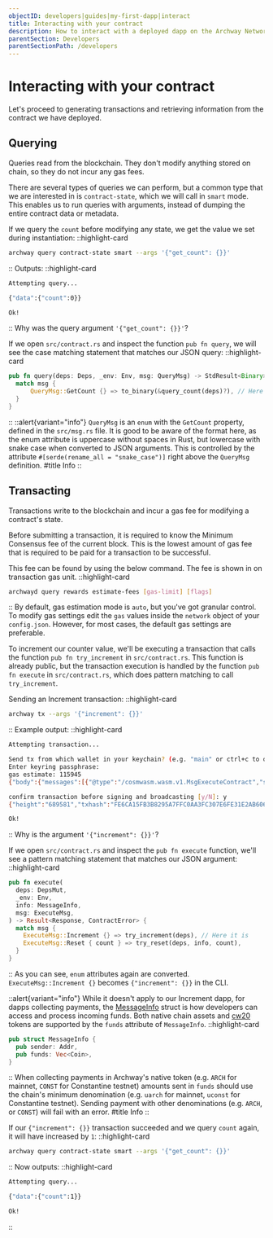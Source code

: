 ```yaml
---
objectID: developers|guides|my-first-dapp|interact
title: Interacting with your contract
description: How to interact with a deployed dapp on the Archway Network
parentSection: Developers
parentSectionPath: /developers
---
```


# Interacting with your contract

Let's proceed to generating transactions and retrieving information from the contract we have deployed.

## Querying

Queries read from the blockchain. They don't modify anything stored on chain, so they do not incur any gas fees.

There are several types of queries we can perform, but a common type that we are interested in is `contract-state`, which we will call in `smart` mode. This enables us to run queries with arguments, instead of dumping the entire contract data or metadata.

If we query the `count` before modifying any state, we get the value we set during instantiation:
::highlight-card

```bash
archway query contract-state smart --args '{"get_count": {}}'
```

::
Outputs:
::highlight-card

```bash
Attempting query...

{"data":{"count":0}}

Ok!
```

::
Why was the query argument `'{"get_count": {}}'`?

If we open `src/contract.rs` and inspect the function `pub fn query`, we will see the case matching statement that matches our JSON query:
::highlight-card

```rust
pub fn query(deps: Deps, _env: Env, msg: QueryMsg) -> StdResult<Binary> {
  match msg {
      QueryMsg::GetCount {} => to_binary(&query_count(deps)?), // Here it is
  }
}
```

::
::alert{variant="info"}
`QueryMsg` is an `enum` with the `GetCount` property, defined in the `src/msg.rs` file. It is good to be aware of the format here, as the enum attribute is uppercase without spaces in Rust, but lowercase with snake case when converted to JSON arguments. This is controlled by the attribute `#[serde(rename_all = "snake_case")]` right above the `QueryMsg` definition.
#title
Info
::

## Transacting

Transactions write to the blockchain and incur a gas fee for modifying a contract's state.

Before submitting a transaction, it is required to know the Minimum Consensus fee of the current block. This is the lowest amount of gas fee that is required to be paid for a transaction to be successful.

This fee can be found by using the below command. The fee is shown in on transaction gas unit.
::highlight-card

```bash
archwayd query rewards estimate-fees [gas-limit] [flags]
```

::
By default, gas estimation mode is `auto`, but you've got granular control. To modify gas settings edit the `gas` values inside the `network` object of your `config.json`. However, for most cases, the default gas settings are preferable.

To increment our counter value, we'll be executing a transaction that calls the function `pub fn try_increment` in `src/contract.rs`. This function is already public, but the transaction execution is handled by the function `pub fn execute` in `src/contract.rs`, which does pattern matching to call `try_increment`.

Sending an Increment transaction:
::highlight-card

```bash
archway tx --args '{"increment": {}}'
```

::
Example output:
::highlight-card

```bash
Attempting transaction...

Send tx from which wallet in your keychain? (e.g. "main" or ctrl+c to quit): my-wallet
Enter keyring passphrase:
gas estimate: 115945
{"body":{"messages":[{"@type":"/cosmwasm.wasm.v1.MsgExecuteContract","sender":"archway1j6aldkw59usszphp2jc9jlczxjzc76jdzspf8a","contract":"archway1mkymgyhkdly5enpeq7tlyntnxvl539qnam2v3d","msg":"eyJpbmNyZW1lbnQiOnt9fQ==","funds":[]}],"memo":"","timeout_height":"0","extension_options":[],"non_critical_extension_options":[]},"auth_info":{"signer_infos":[],"fee":{"amount":[{"denom":"upebble","amount":"116"}],"gas_limit":"115945","payer":"","granter":""}},"signatures":[]}

confirm transaction before signing and broadcasting [y/N]: y
{"height":"689581","txhash":"FE6CA15FB3B8295A7FFC0AA3FC307E6FE31E2AB606EB58774C2668CC1CACF6E8","data":"0A090A0765786563757465","raw_log":"[{\"events\":[{\"type\":\"execute\",\"attributes\":[{\"key\":\"_contract_address\",\"value\":\"archway1mkymgyhkdly5enpeq7tlyntnxvl539qnam2v3d\"}]},{\"type\":\"message\",\"attributes\":[{\"key\":\"action\",\"value\":\"execute\"},{\"key\":\"module\",\"value\":\"wasm\"},{\"key\":\"sender\",\"value\":\"archway1j6aldkw59usszphp2jc9jlczxjzc76jdzspf8a\"}]},{\"type\":\"wasm\",\"attributes\":[{\"key\":\"_contract_address\",\"value\":\"archway1mkymgyhkdly5enpeq7tlyntnxvl539qnam2v3d\"},{\"key\":\"method\",\"value\":\"try_increment\"}]}]}]","logs":[{"events":[{"type":"execute","attributes":[{"key":"_contract_address","value":"archway1mkymgyhkdly5enpeq7tlyntnxvl539qnam2v3d"}]},{"type":"message","attributes":[{"key":"action","value":"execute"},{"key":"module","value":"wasm"},{"key":"sender","value":"archway1j6aldkw59usszphp2jc9jlczxjzc76jdzspf8a"}]},{"type":"wasm","attributes":[{"key":"_contract_address","value":"archway1mkymgyhkdly5enpeq7tlyntnxvl539qnam2v3d"},{"key":"method","value":"try_increment"}]}]}],"gas_wanted":"115945","gas_used":"98755"}

Ok!
```

::
Why is the argument `'{"increment": {}}'`?

If we open `src/contract.rs` and inspect the `pub fn execute` function, we'll see a pattern matching statement that matches our JSON argument:
::highlight-card

```rust
pub fn execute(
  deps: DepsMut,
  _env: Env,
  info: MessageInfo,
  msg: ExecuteMsg,
) -> Result<Response, ContractError> {
  match msg {
    ExecuteMsg::Increment {} => try_increment(deps), // Here it is
    ExecuteMsg::Reset { count } => try_reset(deps, info, count),
  }
}
```

::
As you can see, `enum` attributes again are converted. `ExecuteMsg::Increment {}` becomes `{"increment": {}}` in the CLI.

::alert{variant="info"}
While it doesn't apply to our Increment dapp, for dapps collecting payments, the <a href="https://docs.rs/cosmwasm-std/latest/cosmwasm_std/struct.MessageInfo.html" target="_blank">MessageInfo</a>  struct is how developers can access and process incoming funds. Both native chain assets and <a href="https://github.com/CosmWasm/cw-plus/blob/main/packages/cw20/README.md" target="_blank">cw20</a>  tokens are supported by the `funds` attribute of `MessageInfo`.
::highlight-card

```rs
pub struct MessageInfo {
  pub sender: Addr,
  pub funds: Vec<Coin>,
}
```

::
When collecting payments in Archway's native token (e.g. `ARCH` for mainnet, `CONST` for Constantine testnet) amounts sent in `funds` should use the chain's minimum denomination (e.g. `uarch` for mainnet, `uconst` for Constantine testnet). Sending payment with other denominations (e.g. `ARCH`, or `CONST`) will fail with an error.
#title
Info
::

If our `{"increment": {}}` transaction succeeded and we query `count` again, it will have increased by `1`:
::highlight-card

```bash
archway query contract-state smart --args '{"get_count": {}}'
```

::
Now outputs:
::highlight-card

```bash
Attempting query...

{"data":{"count":1}}

Ok!
```

::
